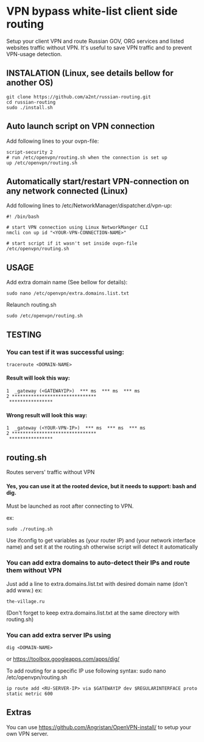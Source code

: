 # VPN bypass white-list client side routing

Setup your client VPN and route Russian GOV, ORG services and listed websites traffic without VPN.
It's useful to save VPN traffic and to prevent VPN-usage detection.

## INSTALATION (Linux, see details bellow for another OS)

```
git clone https://github.com/a2nt/russian-routing.git
cd russian-routing
sudo ./install.sh
```

## Auto launch script on VPN connection

Add following lines to your ovpn-file: 
```
script-security 2
# run /etc/openvpn/routing.sh when the connection is set up
up /etc/openvpn/routing.sh
```

## Automatically start/restart VPN-connection on any network connected (Linux)

Add following lines to /etc/NetworkManager/dispatcher.d/vpn-up:
```
#! /bin/bash

# start VPN connection using Linux NetworkManger CLI
nmcli con up id "<YOUR-VPN-CONNECTION-NAME>"

# start script if it wasn't set inside ovpn-file
/etc/openvpn/routing.sh
```

## USAGE

Add extra domain name (See bellow for details):
```
sudo nano /etc/openvpn/extra.domains.list.txt
```

Relaunch routing.sh
```
sudo /etc/openvpn/routing.sh
```

## TESTING

### You can test if it was successful using:

```
traceroute <DOMAIN-NAME>
```

#### Result will look this way:

```
1  _gateway (<GATEWAYIP>)  *** ms  *** ms  *** ms
2 *******************************
 ****************
 ```

#### Wrong result will look this way:

```
1  _gateway (<YOUR-VPN-IP>)  *** ms  *** ms  *** ms
2 *******************************
 ****************
```

## routing.sh

Routes servers' traffic without VPN
#### Yes, you can use it at the rooted device, but it needs to support: bash and dig.  

Must be launched as root after connecting to VPN.

ex:
```
sudo ./routing.sh
```

Use ifconfig to get variables as <GATEWAYIP> (your router IP) and <REGULARINTERFACE> (your network interface name) and set it at the routing.sh
otherwise script will detect it automatically

### You can add extra domains to auto-detect their IPs and route them without VPN
Just add a line to extra.domains.list.txt with desired domain name (don't add www.)
ex:
```
the-village.ru
```

(Don't forget to keep extra.domains.list.txt at the same directory with routing.sh)

### You can add extra server IPs using

```
dig <DOMAIN-NAME>
```
or https://toolbox.googleapps.com/apps/dig/

To add routing for a specific IP use following syntax:
sudo nano /etc/openvpn/routing.sh
```
ip route add <RU-SERVER-IP> via $GATEWAYIP dev $REGULARINTERFACE proto static metric 600
```

## Extras

You can use https://github.com/Angristan/OpenVPN-install/ to setup your own VPN server.